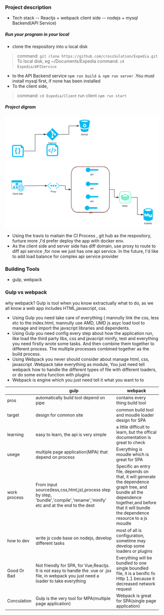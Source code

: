### Project description
- Tech stack
-- Reactjs + webpack client side
-- nodejs + mysql  Backend(API Service)

##### Run your program in your local
- clone the respository into u local disk 
> command: `git clone https://github.com/crossSulation/Expedia.git` 
To local disk, eg ~/Documents/Expedia 
> command: 
`cd Expedia/APIService`
- to the API Backend service 
`npm run build & npm run server`
.You must install mysql first, if none has been installed
- To the client side,
> command:
`cd Expedia/Client`
run client
`npm run start`
##### Project digram
![](https://github.com/crossSulation/Expedia/blob/master/instruction.svg)

- Using the travis to maitain the CI Process , git hub as the respository, furture more ,I'd prefer deploy the app with docker env.
- As the client side and server side has diff domain, use proxy to route to diff api service ,for now we just has one api service. In the future, I'd like to add load balance for complex api service provider
### Building Tools
- gulp, webpack

### Gulp vs webpack
why webpack? Gulp is tool when you know  extractually what to do, as we all know a web app includes HTML,javascript, css. 
- Using Gulp you need take care of everything ( mannully link the css, less etc to the index.html, mannully use AMD, UMD js asyc load tool to manage and import the javscript libraries and dependents.
- Using Gulp you need config every step about how the application run, like load the third party libs, css and javacript minify, test and everything you need firstly wrote some tasks. And then combine them together to different process. The multiple processes combined together as the build process.
- Using Webpack you never should consider about manage html, css, javascript .Webpack take everything as module, You just need tell webpack how to handle the different types of file with different loaders, or do some extra function with plugins
- Webpack is engine which you just need tell it what you want to to

||gulp   |  webpack |
|------------| ------------ | ------------ |
|pros|automatically build tool depend on pipe  |  contains every thing build tool |
|target| design for common site | common build tool and moudle loader design for SPA |
|learning|easy to learn, the api is very simple| a little difficult to learn, but the offical documentation is great to check|
|usege|multiple page application(MPA) that depend on process| Everything is moudle which is great for SPA|
|work process|From input source(less,css,html,js),process step by step, 'bundle','compile','rename','minify' etc and at the end to the dest|Specific an entry file, depends on that, it will generate the dependence graph tree, and bundle all the dependence together,and before that it will bundle the dependence resource to a js moudle|
|how to dev| write js code base on nodejs, develop different tasks| most of all is configuration, sometime may develop some loaders or plugins|
|Good Or Bad|Not friendly for SPA, for Vue,Reactjs. It is not easy to handle the .vue or .jsx file, in webpack you just need a loader to take everything|Everything will be bundled to one single boundled file, it is a benific fo Http 1.1 because it decreased network request |
|Conculation|Gulp is the very tool for MPA(multiple page application)|Webpack is great for SPA(single page application)|

